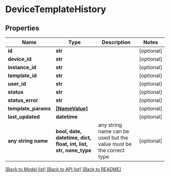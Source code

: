 # DeviceTemplateHistory


## Properties
Name | Type | Description | Notes
------------ | ------------- | ------------- | -------------
**id** | **str** |  | [optional] 
**device_id** | **str** |  | [optional] 
**instance_id** | **str** |  | [optional] 
**template_id** | **str** |  | [optional] 
**user_id** | **str** |  | [optional] 
**status** | **str** |  | [optional] 
**status_error** | **str** |  | [optional] 
**template_params** | [**[NameValue]**](NameValue.md) |  | [optional] 
**last_updated** | **datetime** |  | [optional] 
**any string name** | **bool, date, datetime, dict, float, int, list, str, none_type** | any string name can be used but the value must be the correct type | [optional]

[[Back to Model list]](../README.md#documentation-for-models) [[Back to API list]](../README.md#documentation-for-api-endpoints) [[Back to README]](../README.md)


